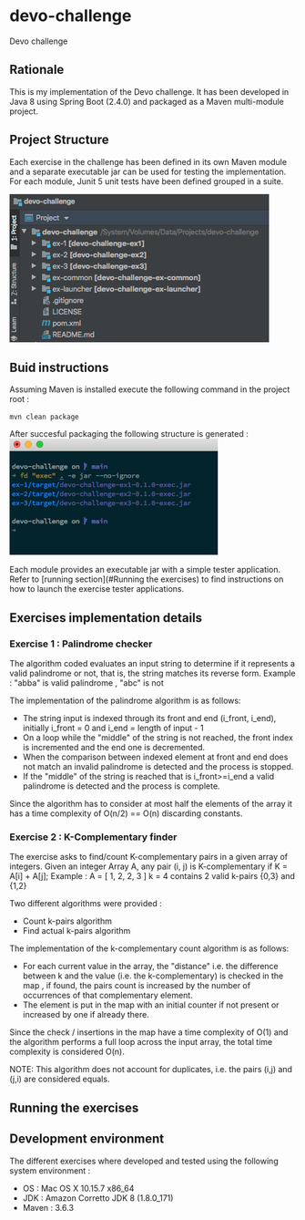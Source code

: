 # devo-challenge
Devo challenge

## Rationale
This is my implementation of the Devo challenge. It has been developed in Java 8 using Spring Boot (2.4.0) and packaged as a Maven multi-module project.

## Project Structure
Each exercise in the challenge has been defined in its own Maven module and a separate executable jar can be used for testing the implementation.
For each module, Junit 5 unit tests have been defined grouped in a suite.

![doc1](images/doc1.png "Project structure")

## Buid instructions

Assuming Maven is installed execute the following command in the project root : 
```
mvn clean package
```
After succesful packaging the following structure is generated :
![doc2](images/doc2.png "Maven target structure")

Each module provides an executable jar with a simple tester application.
Refer to [running section](#Running the exercises) to find instructions on how to launch the exercise tester applications.

## Exercises implementation details
### Exercise 1 : Palindrome checker
The algorithm coded evaluates an input string to determine if it represents a valid palindrome or not, that is, the string matches its reverse form.
Example : "abba" is valid palindrome , "abc" is not

The implementation of the palindrome algorithm is as follows:
 - The string input is indexed through its front and end (i_front, i_end), initially
   i_front = 0 and i_end = length of input - 1
 - On a loop while the "middle" of the string is not reached, the front
   index is incremented and the end one is decremented.
 - When the comparison between indexed element at front and end does not
   match an invalid palindrome is detected and the process is stopped.
 - If the "middle" of the string is reached that is i_front>=i_end a valid
   palindrome is detected and the process is complete.

Since the algorithm has to consider at most half the elements of the array it has a time complexity of O(n/2) == O(n) discarding constants.

### Exercise 2 : K-Complementary finder
The exercise asks to find/count K-complementary pairs in a given array of integers.
Given an integer Array A, any pair (i, j) is K-complementary if K = A[i] + A[j];
Example : A = [ 1, 2, 2, 3 ] k = 4 contains 2 valid k-pairs {0,3} and {1,2}

Two different algorithms were provided : 
- Count k-pairs algorithm
- Find actual k-pairs algorithm

The implementation of the k-complementary count algorithm is as follows:
 - For each current value in the array, the "distance" i.e. the difference
 between k and the value (i.e. the k-complementary) is checked in the map ,
 if found, the pairs count is increased by the number of occurrences of
 that complementary element.
 - The element is put in the map with an initial counter if not present
 or increased by one if already there.

Since the check / insertions in the map have a time complexity of O(1) and the algorithm performs a full loop across the input array, the total
time complexity is considered O(n).

NOTE: This algorithm does not account for duplicates, i.e. the pairs (i,j) and (j,i) are considered equals.



## Running the exercises 

## Development environment
The different exercises where developed and tested using the following system environment :
- OS    : Mac OS X 10.15.7 x86_64
- JDK   : Amazon Corretto JDK 8 (1.8.0_171)
- Maven : 3.6.3 
